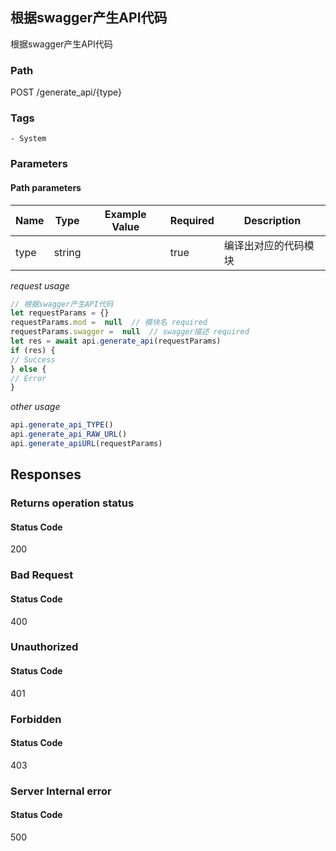 ## 根据swagger产生API代码

根据swagger产生API代码
### Path
POST /generate_api/{type}

### Tags
    - System
### Parameters


#### Path parameters

| Name | Type | Example Value | Required | Description |
| ---- | ---- | ------------- | -------- | ----------- |
| type | string |  |  true  | 编译出对应的代码模块 |
*request usage*
```javascript
// 根据swagger产生API代码
let requestParams = {}
requestParams.mod =  null  // 模块名 required
requestParams.swagger =  null  // swagger描述 required
let res = await api.generate_api(requestParams)
if (res) {
// Success
} else {
// Error
}
```
*other usage*
```javascript
api.generate_api_TYPE()
api.generate_api_RAW_URL()
api.generate_apiURL(requestParams)
```

## Responses
### Returns operation status

#### Status Code
200



### Bad Request

#### Status Code
400



### Unauthorized

#### Status Code
401



### Forbidden

#### Status Code
403



### Server Internal error

#### Status Code
500



